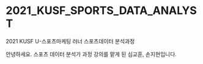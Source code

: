 # 2021_KUSF_SPORTS_DATA_ANALYST
2021 KUSF U-스포츠마케팅 러너 스포츠데이터 분석과정

안녕하세요. 스포츠 데이터 분석가 과정 강의를 맡게 된 심교훈, 손지현입니다.

